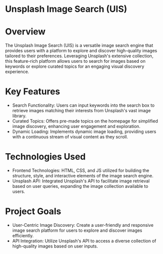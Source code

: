 # Unsplash Image Search (UIS)

# Overview
The Unsplash Image Search (UIS) is a versatile image search engine that provides users with a platform to explore and discover high-quality images tailored to their preferences. Leveraging Unsplash's extensive collection, this feature-rich platform allows users to search for images based on keywords or explore curated topics for an engaging visual discovery experience.

# Key Features
- Search Functionality: Users can input keywords into the search box to retrieve images matching their interests from Unsplash's vast image library.
- Curated Topics: Offers pre-made topics on the homepage for simplified image discovery, enhancing user engagement and exploration.
- Dynamic Loading: Implements dynamic image loading, providing users with a continuous stream of visual content as they scroll.

# Technologies Used
- Frontend Technologies: HTML, CSS, and JS utilized for building the structure, style, and interactive elements of the image search engine.
- Unsplash API: Integrated Unsplash's API to facilitate image retrieval based on user queries, expanding the image collection available to users.

# Project Goals
- User-Centric Image Discovery: Create a user-friendly and responsive image search platform for users to explore and discover images efficiently.
- API Integration: Utilize Unsplash's API to access a diverse collection of high-quality images based on user inputs.
